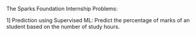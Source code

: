 
The Sparks Foundation Internship Problems:

1] Prediction using Supervised ML: 
Predict the percentage of marks of an student based on the number of
study hours.

